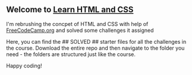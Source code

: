 ## Welcome to [Learn HTML and CSS]([https://scrimba.com/learn/htmlandcss](https://youtu.be/a_iQb1lnAEQ?si=QlpLRi8irsoCgj7x))

I'm rebrushing the concpet of HTML and CSS with help of [FreeCodeCamp.org](https://youtu.be/a_iQb1lnAEQ?si=QlpLRi8irsoCgj7x) and solved some challenges it assigned 

Here, you can find the ## SOLVED ## starter files for all the challenges in the course. Download the entire repo and then navigate to the folder you need - the folders are structured just like the course. 

Happy coding!
